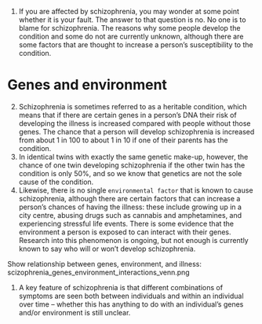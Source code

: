 1. If you are affected by schizophrenia, you may wonder at some point
whether it is your fault. The answer to that question is no. No one is
to blame for schizophrenia. The reasons why some people develop the
condition and some do not are currently unknown, although there are
some factors that are thought to increase a person’s susceptibility to
the condition.

# Genes and environment
2. Schizophrenia is sometimes referred to as a heritable condition, which
means that if there are certain genes in a person’s DNA their risk of
developing the illness is increased compared with people without those
genes. The chance that a person will develop schizophrenia is
increased from about 1 in 100 to about 1 in 10 if one of their parents
has the condition.
3. In identical twins with exactly the same genetic make-up, however,
the chance of one twin developing schizophrenia if the other twin has
the condition is only 50%, and so we know that genetics are not the
sole cause of the condition.
4. Likewise, there is no single `environmental factor` that is known to
cause schizophrenia, although there are certain factors that can
increase a person’s chances of having the illness: these include
growing up in a city centre, abusing drugs such as cannabis and
amphetamines, and experiencing stressful life events. There is some
evidence that the environment a person is exposed to can interact with
their genes. Research into this phenomenon is ongoing, but not enough
is currently known to say who will or won’t develop schizophrenia.

Show relationship between genes, environment, and illness:
scizophrenia_genes_environment_interactions_venn.png

1. A key feature of schizophrenia is that different combinations of
   symptoms are seen both between individuals and within an individual
   over time – whether this has anything to do with an individual’s
   genes and/or environment is still unclear.